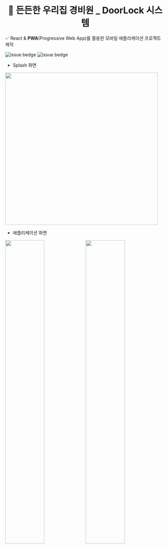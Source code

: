 <h1 align="center"> 👮‍ 든든한 우리집 경비원 _  DoorLock 시스템   </h2>

✅ React & <b>PWA</b>(Progressive Web App)를 활용한 모바일 애플리케이션 프로젝트 제작<br />

![issue bedge](https://img.shields.io/badge/react-v%2017.0.2-blue)
![issue bedge](https://img.shields.io/badge/yarn-v%201.22.10-yellow)<br />

- Splash 화면

<img src="https://user-images.githubusercontent.com/71692593/130714888-891d11fe-035a-4cb7-bf1b-ca6792c7314c.png" width="480px"> </img>

- 애플리케이션 화면

<img src="https://user-images.githubusercontent.com/71692593/130718230-a6f836bb-2fff-4fa2-a688-53291eab2577.gif" width="49.5%"/> </img> 
<img src="https://user-images.githubusercontent.com/71692593/130718221-0c1e3536-cd7f-433e-aa61-37e29214820c.gif" width="49.5%"> </img>

